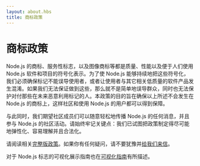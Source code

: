 ```yaml
---
layout: about.hbs
title: 商标政策
---
```


# 商标政策

Node.js 的商标、服务性标志，以及图像商标等都是质量、性能以及便于人们使用 Node.js 软件和项目的符号化表示。为了使 Node.js 能够持续地把这些符号化，我们必须确保标记不能误导使用者，或者让使用者与其它相关低质量的软件产品发生混淆。如果我们无法保证做到这些，那么就不是简单地误导群众，同时也无法保护对付那些在未来恶意利用标记的人。本政策的目的旨在确保以上所述不会发生在 Node.js 的商标上，这样社区和使用 Node.js 的用户都可以得到保障。

与此同时，我们期望社区成员们可以随意轻松地传播 Node.js 的任何消息，并且参与 Node.js 的社区活动。请始终牢记关键点：我们已试图把政策制定得尽可能地弹性化、容易理解并且合法化。

请阅读相关[完整版政策](/static/documents/trademark-policy.pdf)。如果你有任何疑问，请不要犹豫并[给我们来信](mailto:trademark@nodejs.org)。

对于 Node.js 标志的可视化展示指南也在[可视化指南](/static/documents/foundation-visual-guidelines.pdf)有所描述。
